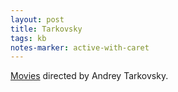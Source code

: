 ```yaml
---
layout: post
title: Tarkovsky
tags: kb
notes-marker: active-with-caret
---
```

[Movies](https://www.youtube.com/playlist?list=PL7EqAsBxqGgjarBzACNmCNDdr0y0iFu8U) directed by Andrey Tarkovsky.